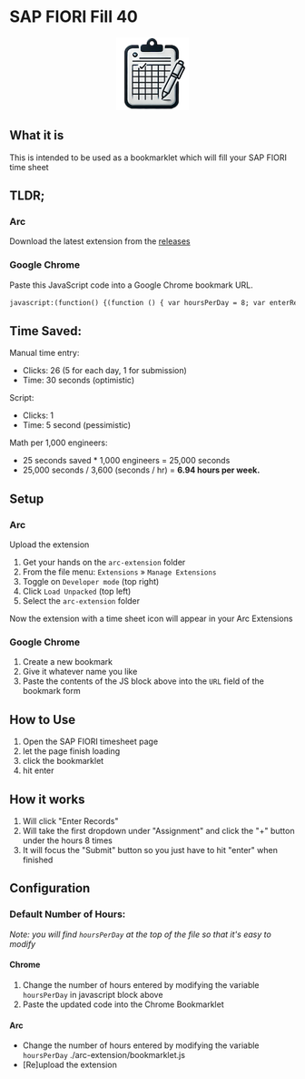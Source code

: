 # SAP FIORI Fill 40

<div style="width: 100%; text-align: center; margin: 0;">
   <img src="./arc-extension/icon-128.png" alt="Icon" />
</div>

## What it is

This is intended to be used as a bookmarklet which will fill your SAP FIORI time sheet

## TLDR;

### Arc

Download the latest extension from the [releases](https://github.com/ncharris93/sap-fiori-fill-40/releases)

### Google Chrome

Paste this JavaScript code into a Google Chrome bookmark URL.

<!-- Markdown so that it doesn't get formatted to be multiline -->

```markdown
javascript:(function() {(function () { var hoursPerDay = 8; var enterRecordsButtonId = 'application-zhcmtime-manage-component---worklist--editButton'; var submitButtonId = 'application-zhcmtime-manage-component---worklist--OverviewSubmitButton'; function getDailyIds(num) { return { assignment: `__box15-__clone${num}-inner`, plusHour: `__input4-__clone${num}-incrementBtn`, hourValue: `__input4-__clone${num}-input-inner`, }; } var DailyIds = [ getDailyIds(54), getDailyIds(55), getDailyIds(56), getDailyIds(57), getDailyIds(58), ]; function getElementIdName(elementId) { switch (true) { case elementId.includes('54'): return 'Monday'; case elementId.includes('55'): return 'Tuesday'; case elementId.includes('56'): return 'Wednesday'; case elementId.includes('57'): return 'Thursday'; case elementId.includes('58'): return 'Friday'; default: return 'You working weekends or something?'; } } function simulateEnterKey(element) { var enterEvent = new KeyboardEvent('keydown', { key: 'Enter', code: 'Enter', keyCode: 13, charCode: 13, bubbles: true, }); element.dispatchEvent(enterEvent); } function simulateDownArrow(element) { element.focus(); var downArrowEvent = new KeyboardEvent('keydown', { key: 'ArrowDown', code: 'ArrowDown', keyCode: 40, bubbles: true, }); element.dispatchEvent(downArrowEvent); } function enterDailyHours(plusButtonElementId, hourValueId) { var buttonElement = document.getElementById(plusButtonElementId); var hourValueElement = document.getElementById(hourValueId); var eleName = getElementIdName(plusButtonElementId); if (hourValueElement.value !== '0.00') { return console.warn(`Not overwriting hours for ${eleName}. Skipping.`); } if (buttonElement) { Array.from({ length: hoursPerDay }).forEach(() => { buttonElement.click(); }); console.log( `Set ${eleName}'s time to ${hoursPerDay} hours. (+${hoursPerDay})` ); } else { console.warn(`Failed to find hour increment button for ${eleName}`); } } function focusSubmitButton() { var submitButton = document.getElementById(submitButtonId); if (submitButton) { submitButton.focus(); console.log('Submit Button Focused'); } else { console.warn('Failed to find Submit button'); } } function clickEnterRecordsButton(elementId) { var enterRecordsButton = document.getElementById(elementId); if (enterRecordsButton) { enterRecordsButton.click(); console.log('clicked Enter Records button!'); simulateEnterKey(enterRecordsButton); } else { console.warn('Failed to find Enter Records button'); } } function enterWorkAssignment(elementId) { var eleName = getElementIdName(elementId); var inputElement = document.getElementById(elementId); if (inputElement && inputElement.value.trim() === '') { simulateDownArrow(inputElement); simulateEnterKey(inputElement); console.log(`Set ${eleName}'s Assignment`); } else { console.warn(`Failed to find the input for ${eleName}'s assignment`); } } function enterTimeSheetData() { DailyIds.forEach((day) => { enterWorkAssignment(day.assignment); enterDailyHours(day.plusHour, day.hourValue); }); } function pollForElement() { var mondayAssignmentInput = document.getElementById(DailyIds[0].assignment); if (mondayAssignmentInput) { console.log('Able to enter records, proceeding with assignment.'); enterTimeSheetData(); setTimeout(() => focusSubmitButton(), 250); } else { console.log("Can't enter records yet, retrying in 250..."); setTimeout(pollForElement, 250); } } pollForElement(); clickEnterRecordsButton(enterRecordsButtonId);})();})();
```

## Time Saved:

Manual time entry:

- Clicks: 26 (5 for each day, 1 for submission)
- Time: 30 seconds (optimistic)

Script:

- Clicks: 1
- Time: 5 second (pessimistic)

Math per 1,000 engineers:

- 25 seconds saved \* 1,000 engineers = 25,000 seconds
- 25,000 seconds / 3,600 (seconds / hr) = **6.94 hours per week.**

## Setup

### Arc

Upload the extension

1.  Get your hands on the `arc-extension` folder
2.  From the file menu: `Extensions` » `Manage Extensions`
3.  Toggle on `Developer mode` (top right)
4.  Click `Load Unpacked` (top left)
5.  Select the `arc-extension` folder

Now the extension with a time sheet icon will appear in your Arc Extensions

### Google Chrome

1. Create a new bookmark
2. Give it whatever name you like
3. Paste the contents of the JS block above into the `URL` field of the bookmark form

## How to Use

1. Open the SAP FIORI timesheet page
2. let the page finish loading
3. click the bookmarklet
4. hit enter

## How it works

1. Will click "Enter Records"
2. Will take the first dropdown under "Assignment" and click the "+" button under the hours 8 times
3. It will focus the "Submit" button so you just have to hit "enter" when finished

## Configuration

### Default Number of Hours:

_Note: you will find `hoursPerDay` at the top of the file so that it's easy to modify_

#### Chrome

1. Change the number of hours entered by modifying the variable `hoursPerDay` in javascript block above
2. Paste the updated code into the Chrome Bookmarklet

#### Arc

- Change the number of hours entered by modifying the variable `hoursPerDay` ./arc-extension/bookmarklet.js
- [Re]upload the extension
